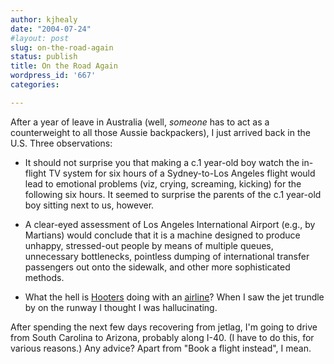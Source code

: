 ```yaml
---
author: kjhealy
date: "2004-07-24"
#layout: post
slug: on-the-road-again
status: publish
title: On the Road Again
wordpress_id: '667'
categories:

---
```


After a year of leave in Australia (well, *someone* has to act as a counterweight to all those Aussie backpackers), I just arrived back in the U.S. Three observations:

-   It should not surprise you that making a c.1 year-old boy watch the in-flight TV system for six hours of a Sydney-to-Los Angeles flight would lead to emotional problems (viz, crying, screaming, kicking) for the following six hours. It seemed to surprise the parents of the c.1 year-old boy sitting next to us, however.

-   A clear-eyed assessment of Los Angeles International Airport (e.g., by Martians) would conclude that it is a machine designed to produce unhappy, stressed-out people by means of multiple queues, unnecessary bottlenecks, pointless dumping of international transfer passengers out onto the sidewalk, and other more sophisticated methods.

-   What the hell is [Hooters](http://www.hooters.com/) doing with an [airline](http://www.hootersair.com/)? When I saw the jet trundle by on the runway I thought I was hallucinating.

After spending the next few days recovering from jetlag, I'm going to drive from South Carolina to Arizona, probably along I-40. (I have to do this, for various reasons.) Any advice? Apart from "Book a flight instead", I mean.
